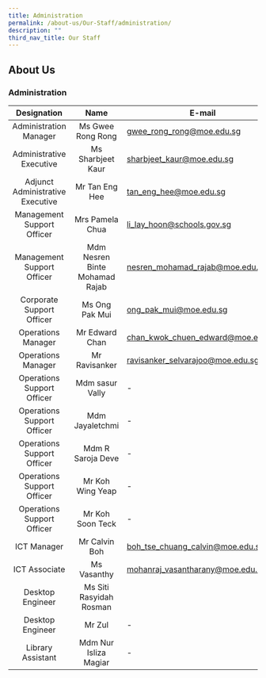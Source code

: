```yaml
---
title: Administration
permalink: /about-us/Our-Staff/administration/
description: ""
third_nav_title: Our Staff
---
```

## About Us

### Administration

| **Designation** | **Name** | **E-mail** |
|:---:|:---:|---|
| Administration Manager | Ms Gwee Rong Rong| [gwee_rong_rong@moe.edu.sg](mailto:gwee_rong_rong@moe.edu.sg)|
|Administrative Executive| Ms Sharbjeet Kaur| [sharbjeet_kaur@moe.edu.sg](mailto:sharbjeet_kaur@moe.edu.sg)|
|Adjunct Administrative Executive| Mr Tan Eng Hee| [tan_eng_hee@moe.edu.sg](mailto:tan_eng_hee@moe.edu.sg)|
|Management Support Officer| Mrs Pamela Chua| [li_lay_hoon@schools.gov.sg](mailto:li_lay_hoon@schools.gov.sg)|
|Management Support Officer| Mdm Nesren Binte Mohamad Rajab| [nesren_mohamad_rajab@moe.edu.sg](mailto:nesren_mohamad_rajab@moe.edu.sg)|
|Corporate Support Officer| Ms Ong Pak Mui| [ong_pak_mui@moe.edu.sg](mailto:ong_pak_mui@moe.edu.sg)|
|Operations Manager| Mr Edward Chan| [chan_kwok_chuen_edward@moe.edu.sg](mailto:chan_kwok_chuen_edward@moe.edu.sg)|
|Operations Manager| Mr Ravisanker| [ravisanker_selvarajoo@moe.edu.sg](mailto:ravisanker_selvarajoo@moe.edu.sg)|
|Operations Support Officer| Mdm sasur Vally| - |
|Operations Support Officer| Mdm Jayaletchmi| - |
|Operations Support Officer| Mdm R Saroja Deve| - |
|Operations Support Officer| Mr Koh Wing Yeap| - |
|Operations Support Officer| Mr Koh Soon Teck| - |
|ICT Manager| Mr Calvin Boh| [boh_tse_chuang_calvin@moe.edu.sg](mailto:boh_tse_chuang_calvin@moe.edu.sg)|
|ICT Associate| Ms Vasanthy| [mohanraj_vasantharany@moe.edu.sg](mailto:mohanraj_vasantharany@moe.edu.sg)|
|Desktop Engineer| Ms Siti Rasyidah Rosman|| - | 
|Desktop Engineer| Mr Zul | - |
|Library Assistant| Mdm Nur Isliza Magiar| - |